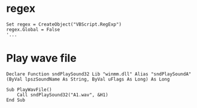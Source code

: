 
# regex
```basic
Set regex = CreateObject("VBScript.RegExp")
regex.Global = False
'...
```
    
# Play wave file
```basic
Declare Function sndPlaySound32 Lib "winmm.dll" Alias "sndPlaySoundA" (ByVal lpszSoundName As String, ByVal uFlags As Long) As Long

Sub PlayWavFile()
    Call sndPlaySound32("A1.wav", &H1)
End Sub
```

